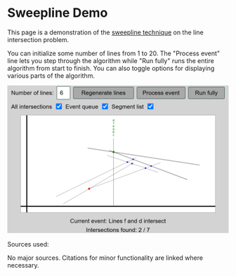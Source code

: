 # Sweepline Demo

This page is a demonstration of the [sweepline technique](https://en.wikipedia.org/wiki/Sweep_line_algorithm) on the line intersection problem.

You can initialize some number of lines from 1 to 20. The "Process event" line lets you step through the algorithm while "Run fully" runs the entire algorithm from start to finish. You can also toggle options for displaying various parts of the algorithm.

![Screenshot](screenshot.png)

Sources used:

No major sources. Citations for minor functionality are linked where necessary.